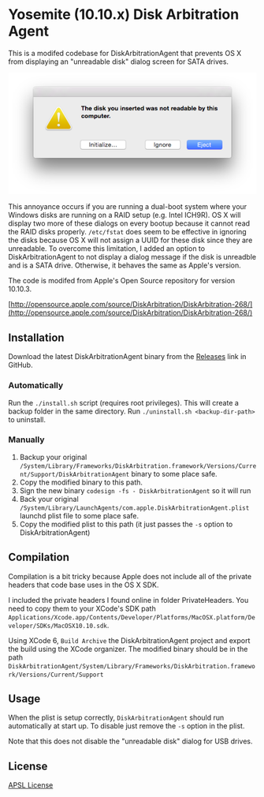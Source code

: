 # Yosemite (10.10.x) Disk Arbitration Agent

This is a modifed codebase for DiskArbitrationAgent that prevents OS X from displaying an "unreadable disk" dialog screen for SATA drives.

![unreadble disk dialog](https://raw.githubusercontent.com/jrnewell/disk-arbitration-agent/master/images/dialog.png)

This annoyance occurs if you are running a dual-boot system where your Windows disks are running on a RAID setup (e.g. Intel ICH9R).  OS X will display two more of these dialogs on every bootup because it cannot read the RAID disks properly.  ``/etc/fstat`` does seem to be effective in ignoring the disks because OS X will not assign a UUID for these disk since they are unreadable.  To overcome this limitation, I added an option to DiskArbitrationAgent to not display a dialog message if the disk is unreadble and is a SATA drive.  Otherwise, it behaves the same as Apple's version.

The code is modifed from Apple's Open Source repository for version 10.10.3.

[http://opensource.apple.com/source/DiskArbitration/DiskArbitration-268/](http://opensource.apple.com/source/DiskArbitration/DiskArbitration-268/)

## Installation

Download the latest DiskArbitrationAgent binary from the [Releases](https://github.com/jrnewell/disk-arbitration-agent/releases/latest) link in GitHub.

### Automatically

Run the ``./install.sh`` script (requires root privileges).  This will create a backup folder in the same directory.  Run ``./uninstall.sh <backup-dir-path>`` to uninstall.

### Manually

1. Backup your original ``/System/Library/Frameworks/DiskArbitration.framework/Versions/Current/Support/DiskArbitrationAgent`` binary to some place safe.
2. Copy the modified binary to this path.
3. Sign the new binary ``codesign -fs - DiskArbitrationAgent`` so it will run
4. Back your original ``/System/Library/LaunchAgents/com.apple.DiskArbitrationAgent.plist`` launchd plist file to some place safe.
5. Copy the modified plist to this path (it just passes the ``-s`` option to DiskArbitrationAgent)

## Compilation

Compilation is a bit tricky because Apple does not include all of the private headers that code base uses in the OS X SDK.

I included the private headers I found online in folder PrivateHeaders.  You need to copy them to your XCode's SDK path ``Applications/Xcode.app/Contents/Developer/Platforms/MacOSX.platform/Developer/SDKs/MacOSX10.10.sdk``.

Using XCode 6, ``Build Archive`` the DiskArbitrationAgent project and export the build using the XCode organizer.  The modified binary should be in the path ``DiskArbitrationAgent/System/Library/Frameworks/DiskArbitration.framework/Versions/Current/Support``

## Usage

When the plist is setup correctly, ``DiskArbitrationAgent`` should run automatically at start up.  To disable just remove the ``-s`` option in the plist.

Note that this does not disable the "unreadable disk" dialog for USB drives.

## License

[APSL License](http://www.opensource.apple.com/license/apsl/)